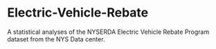 # Electric-Vehicle-Rebate
A statistical analyses of the NYSERDA Electric Vehicle Rebate Program dataset from the NYS Data center.
